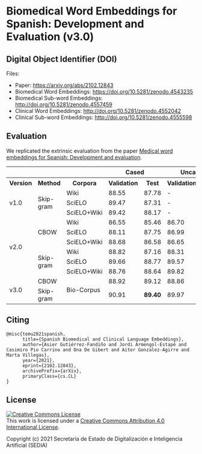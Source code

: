 # Biomedical Word Embeddings for Spanish: Development and Evaluation (v3.0)

## Digital Object Identifier (DOI)

Files:
- Paper: https://arxiv.org/abs/2102.12843
- Biomedical Word Embeddings: https://doi.org/10.5281/zenodo.4543235
- Biomedical Sub-word Embeddings: http://doi.org/10.5281/zenodo.4557459
- Clinical Word Embeddings: http://doi.org/10.5281/zenodo.4552042
- Clinical Sub-word Embeddings: http://doi.org/10.5281/zenodo.4555598

## Evaluation

We replicated the extrinsic evaluation from the paper [Medical word embeddings for Spanish: Development and evaluation](https://www.aclweb.org/anthology/W19-1916.pdf).

<!-- Results in HTML -->
<table class="tg">
  <tr>
    <th class="tg-0pky" colspan="3"></th>
    <th class="tg-7btt" colspan="2">Cased</th>
    <th class="tg-7btt" colspan="2">Uncased</th>
  </tr>
  <tr>
    <th class="tg-fymr">Version</th>
    <th class="tg-fymr">Method</th>
    <th class="tg-fymr">Corpora</th>
    <th class="tg-fymr">Validation</th>
    <th class="tg-fymr">Test</th>
    <th class="tg-fymr">Validation</th>
    <th class="tg-fymr">Test</th>
  </tr>
  <tr>
    <td class="tg-0pky" rowspan="3">v1.0</td>
    <td class="tg-0pky" rowspan="3">Skip-gram</td>
    <td class="tg-0pky">Wiki</td>
    <td class="tg-0pky">88.55</td>
    <td class="tg-0pky">87.78</td>
    <td class="tg-0pky">-</td>
    <td class="tg-0pky">-</td>
  </tr>
  <tr>
    <td class="tg-0pky">SciELO</td>
    <td class="tg-0pky">89.47</td>
    <td class="tg-0pky">87.31</td>
    <td class="tg-0pky">-</td>
    <td class="tg-0pky">-</td>
  </tr>
  <tr>
    <td class="tg-0pky">SciELO+Wiki</td>
    <td class="tg-0pky">89.42</td>
    <td class="tg-0pky">88.17</td>
    <td class="tg-0pky">-</td>
    <td class="tg-0pky">-</td>
  </tr>
  <tr>
    <td class="tg-0pky" rowspan="6">v2.0</td>
    <td class="tg-0pky" rowspan="3">CBOW</td>
    <td class="tg-0pky">Wiki</td>
    <td class="tg-0pky">86.55</td>
    <td class="tg-0pky">85.46</td>
    <td class="tg-0pky">86.70</td>
    <td class="tg-0pky">86.34</td>
  </tr>
  <tr>
    <td class="tg-0pky">SciELO</td>
    <td class="tg-0pky">88.11</td>
    <td class="tg-0pky">87.75</td>
    <td class="tg-0pky">86.99</td>
    <td class="tg-0pky">87.58</td>
  </tr>
  <tr>
    <td class="tg-0pky">SciELO+Wiki</td>
    <td class="tg-0pky">88.68</td>
    <td class="tg-0pky">86.58</td>
    <td class="tg-0pky">86.65</td>
    <td class="tg-0pky">85.27</td>
  </tr>
  <tr>
    <td class="tg-0pky" rowspan="3">Skip-gram</td>
    <td class="tg-0pky">Wiki</td>
    <td class="tg-0pky">88.82</td>
    <td class="tg-0pky">87.16</td>
    <td class="tg-0pky">88.31</td>
    <td class="tg-0pky">87.43</td>
  </tr>
  <tr>
    <td class="tg-0pky">SciELO</td>
    <td class="tg-0pky">89.66</td>
    <td class="tg-0pky">88.77</td>
    <td class="tg-0pky">89.57</td>
    <td class="tg-0pky">89.61</td>
  </tr>
  <tr>
    <td class="tg-0pky">SciELO+Wiki</td>
    <td class="tg-0pky">88.76</td>
    <td class="tg-0pky">88.64</td>
    <td class="tg-0pky">89.82</td>
    <td class="tg-fymr">88.28</td>
  </tr>
  <tr>
    <td class="tg-0pky" rowspan="2">v3.0</td>
    <td class="tg-0pky">CBOW</td>
    <td class="tg-0pky" rowspan="2">Bio-Corpus</td>
    <td class="tg-0pky">88.92</td>
    <td class="tg-0pky">89.12</td>
    <td class="tg-0pky">88.86</td>
    <td class="tg-0pky">88.41</td>
  </tr>
  <tr>
    <td class="tg-0pky">Skip-gram</td>
    <td class="tg-0pky">90.91</td>
    <td class="tg-0pky"><b>89.40</b></td>
    <td class="tg-0pky">89.97</td>
    <td class="tg-0pky"><b>89.66</b></td>
  </tr>
</table>

## Citing
```
@misc{temu2021spanish,
      title={Spanish Biomedical and Clinical Language Embeddings}, 
      author={Asier Gutiérrez-Fandiño and Jordi Armengol-Estapé and Casimiro Pio Carrino and Ona De Gibert and Aitor Gonzalez-Agirre and Marta Villegas},
      year={2021},
      eprint={2102.12843},
      archivePrefix={arXiv},
      primaryClass={cs.CL}
}
```

## License

<a rel="license" href="http://creativecommons.org/licenses/by/4.0/"><img alt="Creative Commons License" style="border-width:0" src="https://i.creativecommons.org/l/by/4.0/88x31.png" /></a><br />This work is licensed under a <a rel="license" href="http://creativecommons.org/licenses/by/4.0/">Creative Commons Attribution 4.0 International License</a>.

Copyright (c) 2021 Secretaría de Estado de Digitalización e Inteligencia Artificial (SEDIA)
